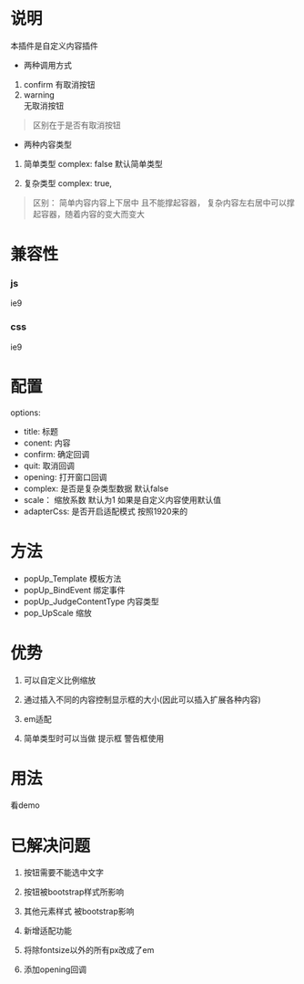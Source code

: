 # 说明
本插件是自定义内容插件

- 两种调用方式
1. confirm
有取消按钮
2. warning  
无取消按钮
> 区别在于是否有取消按钮


- 两种内容类型

1. 简单类型
complex: false  默认简单类型

2. 复杂类型
complex: true,

> 区别： 简单内容内容上下居中 且不能撑起容器， 复杂内容左右居中可以撑起容器，随着内容的变大而变大


# 兼容性

### js
ie9

### css
ie9


# 配置
options: 
* title: 标题
* conent: 内容
* confirm: 确定回调
* quit: 取消回调
* opening: 打开窗口回调
* complex: 是否是复杂类型数据  默认false
* scale： 缩放系数  默认为1   如果是自定义内容使用默认值
* adapterCss: 是否开启适配模式  按照1920来的


# 方法
* popUp_Template 模板方法
* popUp_BindEvent 绑定事件
* popUp_JudgeContentType 内容类型 
* pop_UpScale 缩放 



# 优势
1. 可以自定义比例缩放

2. 通过插入不同的内容控制显示框的大小(因此可以插入扩展各种内容)

3. em适配

4. 简单类型时可以当做 提示框 警告框使用


# 用法
看demo


# 已解决问题

1. 按钮需要不能选中文字

2. 按钮被bootstrap样式所影响 

3. 其他元素样式 被bootstrap影响

4. 新增适配功能

5. 将除fontsize以外的所有px改成了em
6. 添加opening回调
